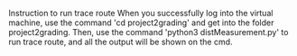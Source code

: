 Instruction to run trace route
When you successfully log into the virtual machine, use the command 'cd project2grading' and get into the folder project2grading.
Then, use the command 'python3 distMeasurement.py' to run trace route, and all the output will be shown on the cmd.
